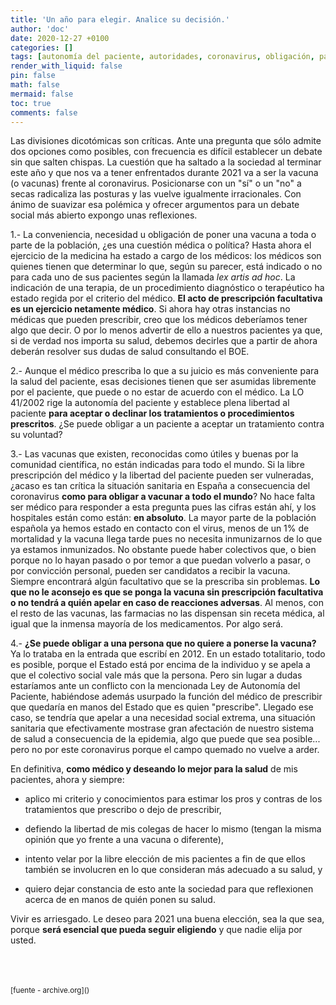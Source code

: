 ```yaml
---
title: 'Un año para elegir. Analice su decisión.'
author: 'doc'
date: 2020-12-27 +0100
categories: []
tags: [autonomía del paciente, autoridades, coronavirus, obligación, pandemia, vacuna]
render_with_liquid: false
pin: false
math: false
mermaid: false
toc: true
comments: false
---
```

Las divisiones dicotómicas son críticas. Ante una pregunta que sólo admite dos opciones como posibles, con frecuencia es difícil establecer un debate sin que salten chispas. La cuestión que ha saltado a la sociedad al terminar este año y que nos va a tener enfrentados durante 2021 va a ser la vacuna (o vacunas) frente al coronavirus. Posicionarse con un "sí" o un "no" a secas radicaliza las posturas y las vuelve igualmente irracionales. Con ánimo de suavizar esa polémica y ofrecer argumentos para un debate social más abierto expongo unas reflexiones.  

1.- La conveniencia, necesidad u obligación de poner una vacuna a toda o parte de la población, ¿es una cuestión médica o política? Hasta ahora el ejercicio de la medicina ha estado a cargo de los médicos: los médicos son quienes tienen que determinar lo que, según su parecer, está indicado o no para cada uno de sus pacientes según la llamada *lex artis ad hoc*. La indicación de una terapia, de un procedimiento diagnóstico o terapéutico ha estado regida por el criterio del médico. **El acto de prescripción facultativa es un ejercicio netamente médico**. Si ahora hay otras instancias no médicas que pueden prescribir, creo que los médicos deberíamos tener algo que decir. O por lo menos advertir de ello a nuestros pacientes ya que, si de verdad nos importa su salud, debemos decirles que a partir de ahora deberán resolver sus dudas de salud consultando el BOE.

2.- Aunque el médico prescriba lo que a su juicio es más conveniente para la salud del paciente, esas decisiones tienen que ser asumidas libremente por el paciente, que puede o no estar de acuerdo con el médico.  La LO 41/2002 rige la autonomía del paciente y establece  plena libertad al paciente **para aceptar o declinar los tratamientos o procedimientos prescritos**. ¿Se puede obligar a un paciente a aceptar un tratamiento contra su voluntad?

3.- Las vacunas que existen, reconocidas como útiles y buenas por la comunidad científica, no están indicadas para todo el mundo. Si la libre prescripción del médico y la libertad del paciente pueden ser vulneradas, ¿acaso es tan crítica la situación sanitaria en España a consecuencia del coronavirus **como para obligar a vacunar a todo el mundo**? No hace falta ser médico para responder a esta pregunta pues las cifras están ahí, y los hospitales están como están: **en absoluto**. La mayor parte de la población española ya hemos estado en contacto con el virus, menos de un 1% de mortalidad y la vacuna llega tarde pues no necesita inmunizarnos de lo que ya estamos inmunizados. No obstante puede haber colectivos que, o bien porque no lo hayan pasado o por temor a que puedan volverlo a pasar, o por convicción personal, pueden ser candidatos a recibir la vacuna. Siempre encontrará algún facultativo que se la prescriba sin problemas. **Lo que no le aconsejo es que se ponga la vacuna sin prescripción facultativa o no tendrá a quién apelar en caso de reacciones adversas**. Al menos, con el resto de las vacunas, las farmacias no las dispensan sin receta médica, al igual que la inmensa mayoría de los medicamentos. Por algo será.

4.- **¿Se puede obligar a una persona que no quiere a ponerse la vacuna?** Ya lo trataba en la entrada que escribí en 2012. En un estado totalitario, todo es posible, porque el Estado está por encima de la individuo y se apela a que el colectivo social vale más que la persona. Pero sin lugar a dudas estaríamos ante un conflicto con la mencionada Ley de Autonomía del Paciente, habiéndose además usurpado la función del médico de prescribir que quedaría en manos del Estado que es quien "prescribe". Llegado ese caso, se tendría que apelar a una necesidad social extrema, una situación sanitaria que efectivamente mostrase gran afectación de nuestro sistema de salud a consecuencia de la epidemia, algo que puede que sea posible... pero no por este coronavirus porque el campo quemado no vuelve a arder.  

En definitiva, **como médico y deseando lo mejor para la salud** de mis pacientes, ahora y siempre:

- aplico mi criterio y conocimientos para estimar los pros y contras de los tratamientos que prescribo o dejo de prescribir,

- defiendo la libertad de mis colegas de hacer lo mismo (tengan la misma opinión que yo frente a una vacuna o diferente),

- intento velar por la libre elección de mis pacientes a fin de que ellos también se involucren en lo que consideran más adecuado a su salud, y

- quiero dejar constancia de esto ante la sociedad para que reflexionen acerca de en manos de quién ponen su salud.  

Vivir es arriesgado. Le deseo para 2021 una buena elección, sea la que sea, porque **será esencial que pueda seguir eligiendo** y que nadie elija por usted.  

<br>
<br>
<br>
<small>[fuente - archive.org]()</small>  
